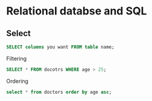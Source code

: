 # Relational databse and SQL

## Select

```sql
SELECT columns you want FROM table name;
```

Filtering

```sql
SELECT * FROM docotrs WHERE age > 25;
```

Ordering

```sql
select * from doctors order by age asc;
```

